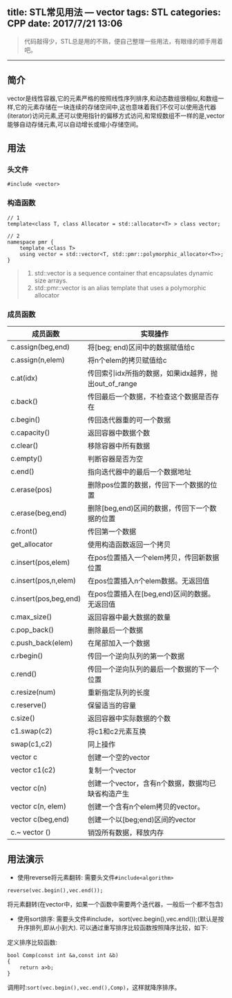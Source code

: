 title: STL常见用法 — vector
tags: STL
categories: CPP
date: 2017/7/21 13:06
---

> 代码敲得少，STL总是用的不熟，便自己整理一些用法，有眼缘的顺手用着吧。 

***
## 简介
vector是线性容器,它的元素严格的按照线性序列排序,和动态数组很相似,和数组一样,它的元素存储在一块连续的存储空间中,这也意味着我们不仅可以使用迭代器(iterator)访问元素,还可以使用指针的偏移方式访问,和常规数组不一样的是,vector能够自动存储元素,可以自动增长或缩小存储空间。

## 用法
### 头文件

```
#include <vector>
```
### 构造函数

```
// 1
template<class T, class Allocator = std::allocator<T> > class vector;

// 2
namespace pmr {
    template <class T>
    using vector = std::vector<T, std::pmr::polymorphic_allocator<T>>;
}
```
> 1. std::vector is a sequence container that encapsulates dynamic size arrays.
> 2. std::pmr::vector is an alias template that uses a polymorphic allocator

### 成员函数
|成员函数|实现操作|
|----|----|
|c.assign(beg,end)|将[beg; end)区间中的数据赋值给c|
|c.assign(n,elem)|将n个elem的拷贝赋值给c|
|c.at(idx)|传回索引idx所指的数据，如果idx越界，抛出out_of_range|
|c.back()|传回最后一个数据，不检查这个数据是否存在|
|c.begin()|传回迭代器重的可一个数据|
|c.capacity()|返回容器中数据个数|
|c.clear()|移除容器中所有数据|
|c.empty()|判断容器是否为空|
|c.end()|指向迭代器中的最后一个数据地址|
|c.erase(pos)|删除pos位置的数据，传回下一个数据的位置|
|c.erase(beg,end)|删除[beg,end)区间的数据，传回下一个数据的位置|
|c.front()|传回第一个数据|
|get_allocator|使用构造函数返回一个拷贝|
|c.insert(pos,elem)|在pos位置插入一个elem拷贝，传回新数据位置|
|c.insert(pos,n,elem)|在pos位置插入n个elem数据。无返回值|
|c.insert(pos,beg,end)|在pos位置插入在[beg,end)区间的数据。无返回值|
|c.max_size()|返回容器中最大数据的数量|
|c.pop_back()|删除最后一个数据|
|c.push_back(elem)|在尾部加入一个数据|
|c.rbegin()|传回一个逆向队列的第一个数据|
|c.rend()|传回一个逆向队列的最后一个数据的下一个位置|
|c.resize(num)|重新指定队列的长度|
|c.reserve()|保留适当的容量|
|c.size()|返回容器中实际数据的个数|
|c1.swap(c2)|将c1和c2元素互换|
|swap(c1,c2)|同上操作|
|vector<Elem> c|创建一个空的vector|
|vector <Elem> c1(c2)|复制一个vector|
|vector <Elem> c(n)|创建一个vector，含有n个数据，数据均已缺省构造产生|
|vector <Elem> c(n, elem)|创建一个含有n个elem拷贝的vector。
|vector <Elem> c(beg,end)|创建一个以[beg;end)区间的vector|
|c.~ vector <Elem>()|销毁所有数据，释放内存|

## 用法演示
- 使用reverse将元素翻转:
需要头文件`#include<algorithm>`

```
reverse(vec.begin(),vec.end());
```
将元素翻转(在vector中，如果一个函数中需要两个迭代器，一般后一个都不包含)

- 使用sort排序:
需要头文件#include<algorithm>，
sort(vec.begin(),vec.end());(默认是按升序排列,即从小到大).
可以通过重写排序比较函数按照降序比较，如下:

定义排序比较函数:

```
bool Comp(const int &a,const int &b)
{
    return a>b;
}
```
调用时:`sort(vec.begin(),vec.end(),Comp)`，这样就降序排序。



